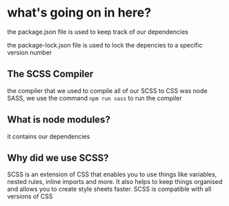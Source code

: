 # what's going on in here?

the package.json file is used to keep track of our dependencies

the package-lock.json file is used to lock the depencies to a specific version number 

## The SCSS Compiler

the compiler that we used to compile all of our SCSS to CSS was node SASS, we use the command ```npm run sass``` to run the compiler

## What is node modules? 

it contains our dependencies

## Why did we use SCSS?

SCSS is an extension of CSS that enables you to use things like variables, nested rules, inline imports and more. It also helps to keep things organised and allows you to create style sheets faster. SCSS is compatible with all versions of CSS